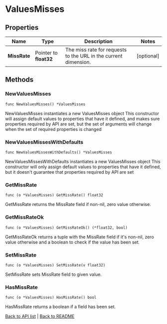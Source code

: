 # ValuesMisses

## Properties

Name | Type | Description | Notes
------------ | ------------- | ------------- | -------------
**MissRate** | Pointer to **float32** | The miss rate for requests to the URL in the current dimension. | [optional] 

## Methods

### NewValuesMisses

`func NewValuesMisses() *ValuesMisses`

NewValuesMisses instantiates a new ValuesMisses object
This constructor will assign default values to properties that have it defined,
and makes sure properties required by API are set, but the set of arguments
will change when the set of required properties is changed

### NewValuesMissesWithDefaults

`func NewValuesMissesWithDefaults() *ValuesMisses`

NewValuesMissesWithDefaults instantiates a new ValuesMisses object
This constructor will only assign default values to properties that have it defined,
but it doesn't guarantee that properties required by API are set

### GetMissRate

`func (o *ValuesMisses) GetMissRate() float32`

GetMissRate returns the MissRate field if non-nil, zero value otherwise.

### GetMissRateOk

`func (o *ValuesMisses) GetMissRateOk() (*float32, bool)`

GetMissRateOk returns a tuple with the MissRate field if it's non-nil, zero value otherwise
and a boolean to check if the value has been set.

### SetMissRate

`func (o *ValuesMisses) SetMissRate(v float32)`

SetMissRate sets MissRate field to given value.

### HasMissRate

`func (o *ValuesMisses) HasMissRate() bool`

HasMissRate returns a boolean if a field has been set.


[Back to API list](../README.md#documentation-for-api-endpoints) | [Back to README](../README.md)



